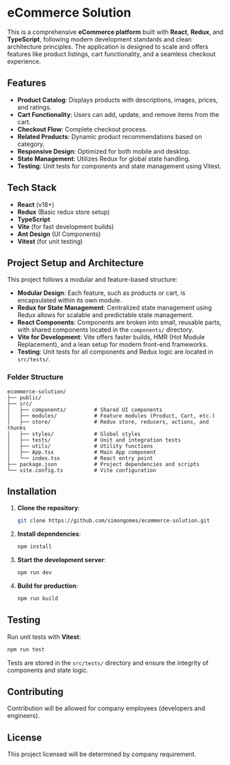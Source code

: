 # eCommerce Solution

This is a comprehensive **eCommerce platform** built with **React**, **Redux**, and **TypeScript**, following modern development standards and clean architecture principles. The application is designed to scale and offers features like product listings, cart functionality, and a seamless checkout experience.

## Features

- **Product Catalog**: Displays products with descriptions, images, prices, and ratings.
- **Cart Functionality**: Users can add, update, and remove items from the cart.
- **Checkout Flow**: Complete checkout process.
- **Related Products**: Dynamic product recommendations based on category.
- **Responsive Design**: Optimized for both mobile and desktop.
- **State Management**: Utilizes Redux for global state handling.
- **Testing**: Unit tests for components and state management using Vitest.

## Tech Stack

- **React** (v18+)
- **Redux** (Basic redux store setup)
- **TypeScript**
- **Vite** (for fast development builds)
- **Ant Design** (UI Components)
- **Vitest** (for unit testing)

## Project Setup and Architecture

This project follows a modular and feature-based structure:

- **Modular Design**: Each feature, such as products or cart, is encapsulated within its own module.
- **Redux for State Management**: Centralized state management using Redux allows for scalable and predictable state management.
- **React Components**: Components are broken into small, reusable parts, with shared components located in the `components/` directory.
- **Vite for Development**: Vite offers faster builds, HMR (Hot Module Replacement), and a lean setup for modern front-end frameworks.
- **Testing**: Unit tests for all components and Redux logic are located in `src/tests/`.

### Folder Structure

```
ecommerce-solution/
├── public/
├── src/
│   ├── components/         # Shared UI components
│   ├── modules/            # Feature modules (Product, Cart, etc.)
│   ├── store/              # Redux store, reducers, actions, and thunks
│   ├── styles/             # Global styles
│   ├── tests/              # Unit and integration tests
│   ├── utils/              # Utility functions
│   ├── App.tsx             # Main App component
│   └── index.tsx           # React entry point
├── package.json            # Project dependencies and scripts
└── vite.config.ts          # Vite configuration
```

## Installation

1. **Clone the repository**:

   ```bash
   git clone https://github.com/simongomes/ecommerce-solution.git
   ```

2. **Install dependencies**:

   ```bash
   npm install
   ```

3. **Start the development server**:

   ```bash
   npm run dev
   ```

4. **Build for production**:
   ```bash
   npm run build
   ```

## Testing

Run unit tests with **Vitest**:

```bash
npm run test
```

Tests are stored in the `src/tests/` directory and ensure the integrity of components and state logic.

## Contributing

Contribution will be allowed for company employees (developers and engineers).

## License

This project licensed will be determined by company requirement.
